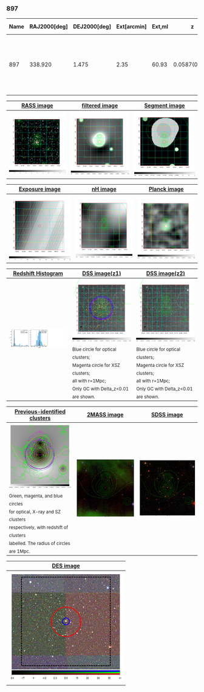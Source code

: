 <div STYLE="page-break-after: always;"></div>

### 897

|Name|RAJ2000[deg]|DEJ2000[deg] |Ext[arcmin]| Ext,ml | z | z_src| C|GC(XSZ,Delta_z<0.01)| GC(OPT,Delta_z<0.01)|GC| R_sig[arcmin] | R500[arcmin] | R500[Mpc]| CRsig[c/s] | CR500[c/s] |L500[1E44 erg/s]|F500[1E-12 erg/s/cm^2]| M500[1E14 Msun]|Tx[keV]|Cnt_sig|Beta|Rc[arcmin]|Comment|Alias|
|---|---|---|---|---|---|------|---|--------|---------|----------|---|---|---|---|---|---|---|---|---|---|---|---|---|---|
|897| 338.920| 1.475| 2.35| 60.93| 0.0587(0.005)| z1, z_xsz| B| L03, MCXC, PSZ2, Tar, XB| A, N, W| A, C, F20, L03, MCXC, N, PSZ2, SPI, Tar, W, XB| 14.650| 13.142| 0.896| 0.535(0.074)| 0.526(0.073)| 0.765(0.051)| 9.266(0.623)| 2.16(0.07)| 3.51(0.08)| 99.3| 0.649(-0.091+0.146)| 3.346(-0.924+1.238)| -| k271|

|[RASS image](../image/897/897_img.pdf)|[filtered image](../image/897/897_fil.pdf)|[Segment image](../image/897/897_seg.pdf)|
|-------------------|--------------------|-------------------|
| <img src="../image/897/897_img.png" width="300">  | <img src="../image/897/897_fil.png" width="300">   | <img src="../image/897/897_seg.png" width="300">  |

|[Exposure image](../image/897/897_mex.pdf)| [nH image](../image/897/897_nh.pdf)| [Planck image](../image/897/897_p.pdf)|
|-------------------|--------------------|-------------------|
|<img src="../image/897/897_mex.png" width="300">   | <img src="../image/897/897_nh.png" width="300">    | <img src="../image/897/897_p.png" width="300"> |

|[Redshift Histogram](../image/897/897_zg.pdf) | [DSS image(z1)](../image/897/897_dss_z1.pdf)      |  [DSS image(z2)](../image/897/897_dss_z2.pdf)    |
|-------------------|--------------------|-------------------|
|<img src="../image/897/897_zg.png" width="300"> |<img src="../image/897/897_dss_z1.png" width="300"> <sub><br>Blue circle for optical clusters; <br>Magenta circle for XSZ clusters; <br>all with r=1Mpc; <br>Only GC with Delta_z<0.01 are shown. </sub>| <img src="../image/897/897_dss_z2.png" width="300"><sub><br>Blue circle for optical clusters; <br>Magenta circle for XSZ clusters; <br>all with r=1Mpc; <br>Only GC with Delta_z<0.01 are shown. </sub> |

|[Previous-identified clusters](../image/897/897_gc.pdf) | [2MASS image](../image/897/897_2mass.pdf)      |[SDSS image](../image/897/897_sdss.pdf)   |
|-------------------|-------------------|-------------------|
|<img src=../image/897/897_gc.png width="300"> <br><sub>Green, magenta, and blue circles <br>for optical, X-ray and SZ clusters <br>respectively, with redshift of clusters <br>labelled. The radius of circles <br>are 1Mpc.</sub>|<img src="../image/897/897_2mass.png" width="300">  | <img src="../image/897/897_sdss.png" width="300">  |

|[DES image](../image/897/897_des.pdf)   |
|-------------------|
| <img src="../image/897/897_des.png" width="300">  |
